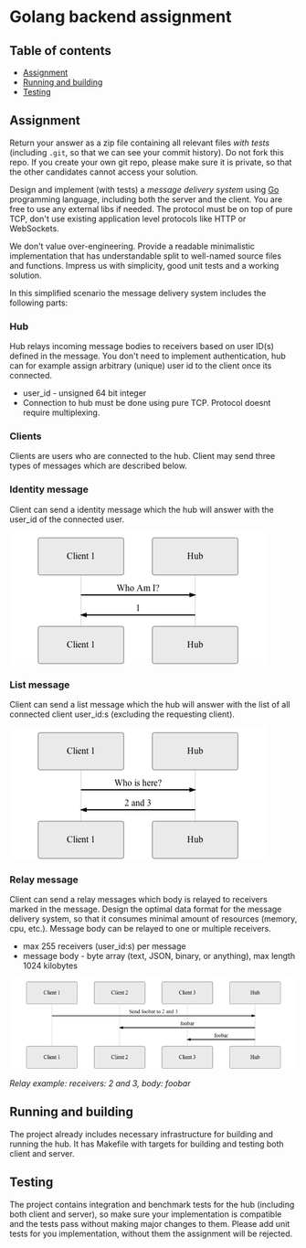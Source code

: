 # Golang backend assignment

## Table of contents

* [Assignment](#assignment)
* [Running and building](#running-and-building)
* [Testing](#testing)

## Assignment

Return your answer as a zip file containing all relevant files _with tests_ (including `.git`, so that we can see your commit history).
Do not fork this repo.
If you create your own git repo, please make sure it is private, so that the other candidates cannot access your solution.

Design and implement (with tests) a _message delivery system_ using [Go](http://golang.org/) programming language,
including both the server and the client.
You are free to use any external libs if needed.
The protocol must be on top of pure TCP, don't use existing application level protocols like HTTP or WebSockets.

We don't value over-engineering.
Provide a readable minimalistic implementation that has understandable split to well-named source files and functions.
Impress us with simplicity, good unit tests and a working solution.

In this simplified scenario the message delivery system includes the following parts:

### Hub

Hub relays incoming message bodies to receivers based on user ID(s) defined in the message.
You don't need to implement authentication, hub can for example assign arbitrary (unique) user id to the client once its connected.

- user_id - unsigned 64 bit integer
- Connection to hub must be done using pure TCP. Protocol doesnt require multiplexing.

### Clients

Clients are users who are connected to the hub. Client may send three types of messages which are described below.

### Identity message
Client can send a identity message which the hub will answer with the user_id of the connected user.

![Identity](docs/identity.seq.png)

### List message
Client can send a list message which the hub will answer with the list of all connected client user_id:s (excluding the requesting client).

![List](docs/list.seq.png)

### Relay message
Client can send a relay messages which body is relayed to receivers marked in the message.
Design the optimal data format for the message delivery system, so that it consumes minimal amount of resources (memory, cpu, etc.).
Message body can be relayed to one or multiple receivers.

- max 255 receivers (user_id:s) per message
- message body - byte array (text, JSON, binary, or anything), max length 1024 kilobytes

![Relay](docs/relay.seq.png)

*Relay example: receivers: 2 and 3, body: foobar*

## Running and building

The project already includes necessary infrastructure for building and running the hub.
It has Makefile with targets for building and testing both client and server.

## Testing

The project contains integration and benchmark tests for the hub (including both client and server), 
so make sure your implementation is compatible and the tests pass without making major changes to them.
Please add unit tests for you implementation, without them the assignment will be rejected.
